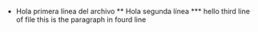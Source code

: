 * Hola primera línea del archivo
** Hola segunda línea
*** hello third line of file
this is the paragraph in fourd line
